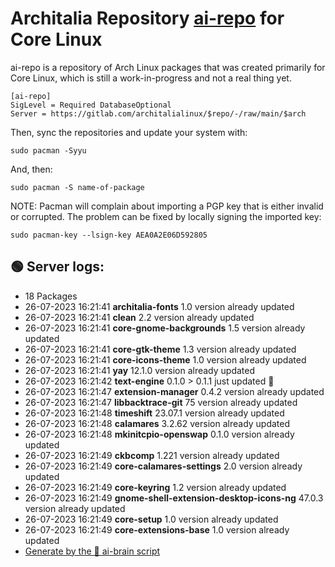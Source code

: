 # Architalia Repository [ai-repo](https://gitlab.com/architalialinux/ai-repo) for Core Linux

ai-repo is a repository of Arch Linux packages that was created primarily for Core Linux, which is still a work-in-progress and not a real thing yet.

```
[ai-repo]
SigLevel = Required DatabaseOptional
Server = https://gitlab.com/architalialinux/$repo/-/raw/main/$arch 
```

Then, sync the repositories and update your system with:

```
sudo pacman -Syyu
```

And, then:

```
sudo pacman -S name-of-package
```

NOTE: Pacman will complain about importing a PGP key that is either invalid or corrupted.  The problem can be fixed by locally signing the imported key:

```
sudo pacman-key --lsign-key AEA0A2E06D592805
```



## 🟢 Server logs:
- 18 Packages
- 26-07-2023 16:21:41 **architalia-fonts** 1.0 version already updated
- 26-07-2023 16:21:41 **clean** 2.2 version already updated
- 26-07-2023 16:21:41 **core-gnome-backgrounds** 1.5 version already updated
- 26-07-2023 16:21:41 **core-gtk-theme** 1.3 version already updated
- 26-07-2023 16:21:41 **core-icons-theme** 1.0 version already updated
- 26-07-2023 16:21:41 **yay** 12.1.0 version already updated
- 26-07-2023 16:21:42 **text-engine** 0.1.0 > 0.1.1 just updated 🔹
- 26-07-2023 16:21:47 **extension-manager** 0.4.2 version already updated
- 26-07-2023 16:21:47 **libbacktrace-git** 75 version already updated
- 26-07-2023 16:21:48 **timeshift** 23.07.1 version already updated
- 26-07-2023 16:21:48 **calamares** 3.2.62 version already updated
- 26-07-2023 16:21:48 **mkinitcpio-openswap** 0.1.0 version already updated
- 26-07-2023 16:21:49 **ckbcomp** 1.221 version already updated
- 26-07-2023 16:21:49 **core-calamares-settings** 2.0 version already updated
- 26-07-2023 16:21:49 **core-keyring** 1.2 version already updated
- 26-07-2023 16:21:49 **gnome-shell-extension-desktop-icons-ng** 47.0.3 version already updated
- 26-07-2023 16:21:49 **core-setup** 1.0 version already updated
- 26-07-2023 16:21:49 **core-extensions-base** 1.0 version already updated
 - [Generate by the 🤖 ai-brain script](https://gitlab.com/architalialinux/ai-repo/-/blob/main/ai-brain)
